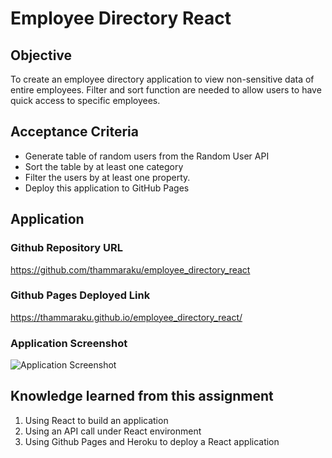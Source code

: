 # Employee Directory React

## Objective
To create an employee directory application to view non-sensitive data of entire employees. Filter and sort function are needed to allow users to have quick access to specific employees.

## Acceptance Criteria
- Generate table of random users from the Random User API
- Sort the table by at least one category
- Filter the users by at least one property.
- Deploy this application to GitHub Pages

## Application

### Github Repository URL
https://github.com/thammaraku/employee_directory_react

### Github Pages Deployed Link
https://thammaraku.github.io/employee_directory_react/

### Application Screenshot
![Application Screenshot](./public/employee_directory_react.gif)


## Knowledge learned from this assignment
1. Using React to build an application
2. Using an API call under React environment
3. Using Github Pages and Heroku to deploy a React application